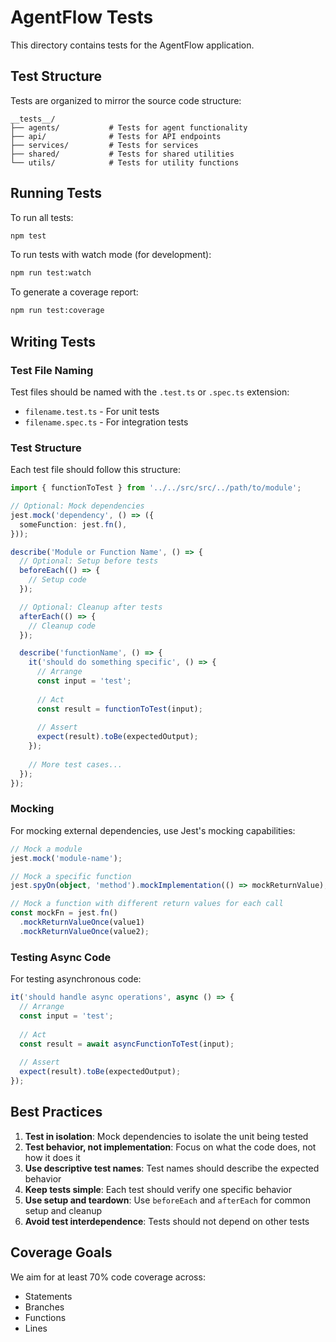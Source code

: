 # AgentFlow Tests

This directory contains tests for the AgentFlow application.

## Test Structure

Tests are organized to mirror the source code structure:

```
__tests__/
├── agents/           # Tests for agent functionality
├── api/              # Tests for API endpoints
├── services/         # Tests for services
├── shared/           # Tests for shared utilities
└── utils/            # Tests for utility functions
```

## Running Tests

To run all tests:

```bash
npm test
```

To run tests with watch mode (for development):

```bash
npm run test:watch
```

To generate a coverage report:

```bash
npm run test:coverage
```

## Writing Tests

### Test File Naming

Test files should be named with the `.test.ts` or `.spec.ts` extension:

- `filename.test.ts` - For unit tests
- `filename.spec.ts` - For integration tests

### Test Structure

Each test file should follow this structure:

```typescript
import { functionToTest } from '../../src/src/../path/to/module';

// Optional: Mock dependencies
jest.mock('dependency', () => ({
  someFunction: jest.fn(),
}));

describe('Module or Function Name', () => {
  // Optional: Setup before tests
  beforeEach(() => {
    // Setup code
  });

  // Optional: Cleanup after tests
  afterEach(() => {
    // Cleanup code
  });

  describe('functionName', () => {
    it('should do something specific', () => {
      // Arrange
      const input = 'test';
      
      // Act
      const result = functionToTest(input);
      
      // Assert
      expect(result).toBe(expectedOutput);
    });
    
    // More test cases...
  });
});
```

### Mocking

For mocking external dependencies, use Jest's mocking capabilities:

```typescript
// Mock a module
jest.mock('module-name');

// Mock a specific function
jest.spyOn(object, 'method').mockImplementation(() => mockReturnValue);

// Mock a function with different return values for each call
const mockFn = jest.fn()
  .mockReturnValueOnce(value1)
  .mockReturnValueOnce(value2);
```

### Testing Async Code

For testing asynchronous code:

```typescript
it('should handle async operations', async () => {
  // Arrange
  const input = 'test';
  
  // Act
  const result = await asyncFunctionToTest(input);
  
  // Assert
  expect(result).toBe(expectedOutput);
});
```

## Best Practices

1. **Test in isolation**: Mock dependencies to isolate the unit being tested
2. **Test behavior, not implementation**: Focus on what the code does, not how it does it
3. **Use descriptive test names**: Test names should describe the expected behavior
4. **Keep tests simple**: Each test should verify one specific behavior
5. **Use setup and teardown**: Use `beforeEach` and `afterEach` for common setup and cleanup
6. **Avoid test interdependence**: Tests should not depend on other tests

## Coverage Goals

We aim for at least 70% code coverage across:
- Statements
- Branches
- Functions
- Lines
